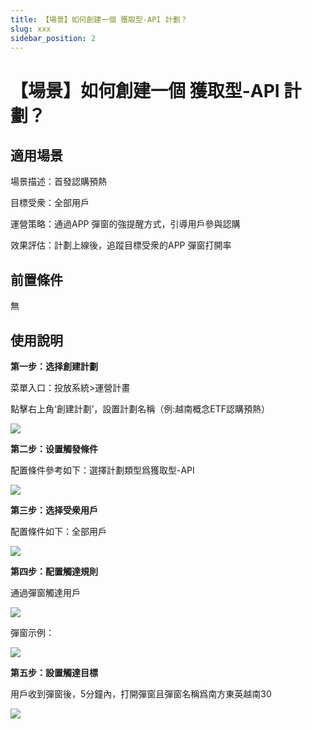 ```yaml
---
title: 【場景】如何創建一個 獲取型-API 計劃？
slug: xxx
sidebar_position: 2
---
```



# 【場景】如何創建一個 獲取型-API 計劃？

## 適用場景

場景描述：首發認購預熱

目標受衆：全部用戶

運營策略：通過APP 彈窗的強提醒方式，引導用戶參與認購

效果評估：計劃上線後，追蹤目標受衆的APP 彈窗打開率

## 前置條件

無

## 使用說明

**第一步：选择創建計劃**

菜單入口：投放系統&gt;運營計畫

點擊右上角‘創建計劃’，設置計劃名稱（例:越南概念ETF認購預熱）

<img src="/assets/JtTLbo8a1oSayOx8CUxct7aCnyd.png" src-width="3174" src-height="1576" align="center"/>

**第二步：设置觸發條件**

配置條件參考如下：選擇計劃類型爲獲取型-API

<img src="/assets/EJa8bhlzkorCN7xZZHic8DGbnGe.png" src-width="2470" src-height="790" align="center"/>

**第三步：选择受衆用戶**

配置條件如下：全部用戶

<img src="/assets/YhWzbTkfSo2EnbxE34pcB1RHnMh.png" src-width="2824" src-height="1586" align="center"/>

**第四步：配置觸達規則**

通過彈窗觸達用戶

<img src="/assets/X7Z0bZHmWopyCMxlwKycm5NAnXg.png" src-width="1788" src-height="1022" align="center"/>

彈窗示例：

<img src="/assets/VCkBbVWvFoiMiTxRbwScWj9inUu.jpeg" src-width="1080" src-height="2234"/>

**第五步：設置觸達目標**

用戶收到彈窗後，5分鐘內，打開彈窗且彈窗名稱爲南方東英越南30

<img src="/assets/LAu7bZ23WoTjOsxEv91coh0rnKe.png" src-width="2208" src-height="1070" align="center"/>

